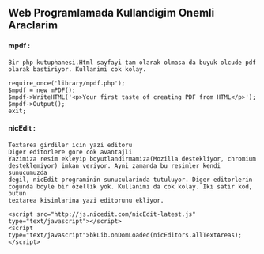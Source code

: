 ## Web Programlamada Kullandigim Onemli Araclarim

#### mpdf :
    Bir php kutuphanesi.Html sayfayi tam olarak olmasa da buyuk olcude pdf
    olarak bastiriyor. Kullanimi cok kolay.

    require_once('library/mpdf.php');
    $mpdf = new mPDF();
    $mpdf->WriteHTML('<p>Your first taste of creating PDF from HTML</p>');
    $mpdf->Output();
    exit;

#### nicEdit :
    Textarea girdiler icin yazi editoru
    Diger editorlere gore cok avantajli
    Yazimiza resim ekleyip boyutlandirmamiza(Mozilla destekliyor, chromium
    desteklemiyor) imkan veriyor. Ayni zamanda bu resimler kendi sunucumuzda
    degil, nicEdit programinin sunucularinda tutuluyor. Diger editorlerin
    cogunda boyle bir ozellik yok. Kullanımı da cok kolay. Iki satir kod, butun
    textarea kisimlarina yazi editorunu ekliyor.

    <script src="http://js.nicedit.com/nicEdit-latest.js" type="text/javascript"></script>
    <script type="text/javascript">bkLib.onDomLoaded(nicEditors.allTextAreas);</script>

